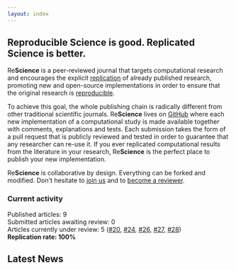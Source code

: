 ```yaml
---
layout: index
---
```


## Reproducible Science is good. Replicated Science is better.

Re**Science** is a peer-reviewed journal that targets computational research
and encourages the explicit [replication](faq) of already published research,
promoting new and open-source implementations in order to ensure that the
original research is [reproducible](faq).

To achieve this goal, the whole publishing chain is radically different from
other traditional scientific journals. Re**Science** lives on
[GitHub](https://github.com/ReScience/) where each new implementation of a
computational study is made available together with comments, explanations and
tests. Each submission takes the form of a pull request that is publicly
reviewed and tested in order to guarantee that any researcher can re-use it. If
you ever replicated computational results from the literature in your research,
Re**Science** is the perfect place to publish your new implementation.

Re**Science** is collaborative by design. Everything can be forked and
modified. Don't hesitate to [join us](faq) and
to [become a reviewer](https://github.com/ReScience/ReScience/issues/27).


### Current activity

Published articles: 9  
Submitted articles awaiting review: 0  
Articles currently under review:	5 ([#20], [#24], [#26], [#27], [#28])  
**Replication rate: 100%**

[#20]: https://github.com/ReScience/ReScience-submission/pull/20
[#24]: https://github.com/ReScience/ReScience-submission/pull/24
[#26]: https://github.com/ReScience/ReScience-submission/pull/26
[#27]: https://github.com/ReScience/ReScience-submission/pull/27
[#28]: https://github.com/ReScience/ReScience-submission/pull/28


## Latest News

